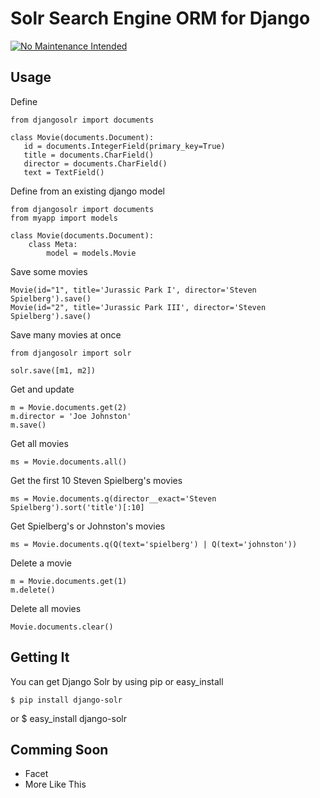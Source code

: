 # Solr Search Engine ORM for Django

[![No Maintenance Intended](http://unmaintained.tech/badge.svg)](http://unmaintained.tech/)

## Usage

Define

    from djangosolr import documents
 
    class Movie(documents.Document):
       id = documents.IntegerField(primary_key=True)
       title = documents.CharField()
       director = documents.CharField()
       text = TextField()

Define from an existing django model
  
    from djangosolr import documents
    from myapp import models

    class Movie(documents.Document):
        class Meta:
            model = models.Movie
     

Save some movies

    Movie(id="1", title='Jurassic Park I', director='Steven Spielberg').save()
    Movie(id="2", title='Jurassic Park III', director='Steven Spielberg').save()

Save many movies at once
  
    from djangosolr import solr

    solr.save([m1, m2])
 
Get and update

    m = Movie.documents.get(2)
    m.director = 'Joe Johnston'
    m.save()
 
Get all movies

    ms = Movie.documents.all()

Get the first 10 Steven Spielberg's movies

    ms = Movie.documents.q(director__exact='Steven Spielberg').sort('title')[:10]

Get Spielberg's or Johnston's movies

    ms = Movie.documents.q(Q(text='spielberg') | Q(text='johnston'))

Delete a movie

    m = Movie.documents.get(1)
    m.delete()

Delete all movies

    Movie.documents.clear()

## Getting It
 
You can get Django Solr by using pip or easy_install
 
    $ pip install django-solr
 or
    $ easy_install django-solr

## Comming Soon

* Facet
* More Like This

